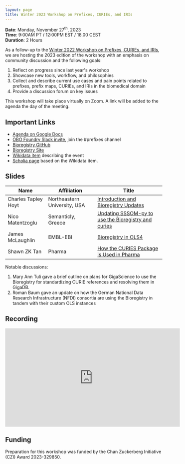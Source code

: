 ```yaml
---
layout: page
title: Winter 2023 Workshop on Prefixes, CURIEs, and IRIs
---
```


**Date**: Monday, November 27<sup>th</sup>, 2023<br />**Time**: 9:00AM PT / 12:00PM EST / 18.00 CEST<br />**Duration**: 2 Hours

As a follow-up to the [Winter 2022 Workshop on Prefixes, CURIEs, and IRIs](WPCI2022.md),
we are hosting the 2023 edition of the workshop with an emphasis on community discussion
and the following goals:

1. Reflect on progress since last year's workshop
2. Showcase new tools, workflow, and philosophies
3. Collect and describe current use cases and pain points related to prefixes, prefix maps, CURIEs, and IRIs in the
   biomedical domain
4. Provide a discussion forum on key issues

This workshop will take place virtually on Zoom. A link will be added to the agenda the day of the meeting.

## Important Links

- [Agenda on Google Docs](https://bit.ly/wpci2023)
- [OBO Foundry Slack invite](https://obo-communitygroup.slack.com/archives/C023P0Z304T), join the #prefixes channel
- [Bioregistry GitHub](https://github.com/biopragmatics/bioregistry)
- [Bioregistry Site](https://bioregistry.io)
- [Wikidata item](https://bioregistry.io/wikidata:Q123297997) describing the event
- [Scholia page](https://scholia.toolforge.org/event/Q123297997) based on the Wikidata item.

## Slides

| Name                | Affiliation                  | Title                                                                                                                                                      |
|---------------------|------------------------------|------------------------------------------------------------------------------------------------------------------------------------------------------------|
| Charles Tapley Hoyt | Northeastern University, USA | [Introduction and Bioregistry Updates](https://docs.google.com/presentation/d/1SJ-gyoctyX-WLkkULRkUDF25l5CmtZZG3xlWBegDRa8/edit#slide=id.p)                |
| Nico Matentzoglu    | Semanticly, Greece           | [Updating SSSOM-py to use the Bioregistry and curies](https://docs.google.com/presentation/d/1DiSTC_CexpXg2yOwMDVW1_a23lhn6762x_qKsHIbwcQ/edit#slide=id.p) |
| James McLaughlin    | EMBL-EBI                     | [Bioregistry in OLS4](https://docs.google.com/presentation/d/1EzB1l8vDBAVJQFrrWNxsXtfqMCc33qZj6CT7pSFaWTQ/edit#slide=id.g13b4e02a5db_0_0)                  |
| Shawn ZK Tan        | Pharma                       | [How the CURIES Package is Used in Pharma](https://docs.google.com/presentation/d/1IJgp4XHYGZVgZiBPCeH_w7KDYUVtEn-kJXKQTAPg324/edit?usp=sharing)           |

Notable discussions:

1. Mary Ann Tuli gave a brief outline on plans for GigaScience to use the Bioregistry for standardizing CURIE references
   and resolving them in GigaDB.
2. Roman Baum gave an update on how the German National Data Research Infrastructure (NFDI) consortia are using the
   Bioregistry in tandem with their custom OLS instances

## Recording

<iframe width="560" height="315" src="https://www.youtube.com/embed/v9d2txdZWko?si=jkXzEMVjpJ-nbgkX" title="YouTube video player" frameborder="0" allow="accelerometer; autoplay; clipboard-write; encrypted-media; gyroscope; picture-in-picture; web-share" allowfullscreen></iframe>

## Funding

Preparation for this workshop was funded by the Chan Zuckerberg Initiative (CZI) Award 2023-329850.
